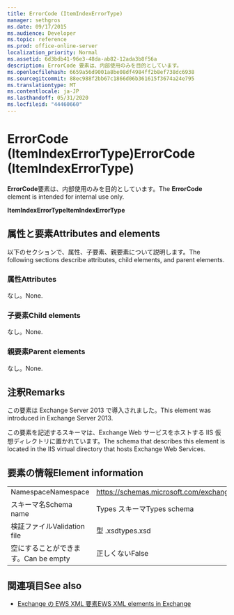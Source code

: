 ```yaml
---
title: ErrorCode (ItemIndexErrorType)
manager: sethgros
ms.date: 09/17/2015
ms.audience: Developer
ms.topic: reference
ms.prod: office-online-server
localization_priority: Normal
ms.assetid: 6d3bdb41-96e3-48da-ab82-12ada3b8f56a
description: ErrorCode 要素は、内部使用のみを目的としています。
ms.openlocfilehash: 6659a56d9001a8be08df4984ff2b8ef738dc6938
ms.sourcegitcommit: 88ec988f2bb67c1866d06b361615f3674a24e795
ms.translationtype: MT
ms.contentlocale: ja-JP
ms.lasthandoff: 05/31/2020
ms.locfileid: "44460660"
---
```

# <a name="errorcode-itemindexerrortype"></a><span data-ttu-id="8e081-103">ErrorCode (ItemIndexErrorType)</span><span class="sxs-lookup"><span data-stu-id="8e081-103">ErrorCode (ItemIndexErrorType)</span></span>

<span data-ttu-id="8e081-104">**ErrorCode**要素は、内部使用のみを目的としています。</span><span class="sxs-lookup"><span data-stu-id="8e081-104">The **ErrorCode** element is intended for internal use only.</span></span> 

<span data-ttu-id="8e081-105">**ItemIndexErrorType**</span><span class="sxs-lookup"><span data-stu-id="8e081-105">**ItemIndexErrorType**</span></span>

## <a name="attributes-and-elements"></a><span data-ttu-id="8e081-106">属性と要素</span><span class="sxs-lookup"><span data-stu-id="8e081-106">Attributes and elements</span></span>

<span data-ttu-id="8e081-107">以下のセクションで、属性、子要素、親要素について説明します。</span><span class="sxs-lookup"><span data-stu-id="8e081-107">The following sections describe attributes, child elements, and parent elements.</span></span>
  
### <a name="attributes"></a><span data-ttu-id="8e081-108">属性</span><span class="sxs-lookup"><span data-stu-id="8e081-108">Attributes</span></span>

<span data-ttu-id="8e081-109">なし。</span><span class="sxs-lookup"><span data-stu-id="8e081-109">None.</span></span>
  
### <a name="child-elements"></a><span data-ttu-id="8e081-110">子要素</span><span class="sxs-lookup"><span data-stu-id="8e081-110">Child elements</span></span>

<span data-ttu-id="8e081-111">なし。</span><span class="sxs-lookup"><span data-stu-id="8e081-111">None.</span></span>
  
### <a name="parent-elements"></a><span data-ttu-id="8e081-112">親要素</span><span class="sxs-lookup"><span data-stu-id="8e081-112">Parent elements</span></span>

<span data-ttu-id="8e081-113">なし。</span><span class="sxs-lookup"><span data-stu-id="8e081-113">None.</span></span>
  
## <a name="remarks"></a><span data-ttu-id="8e081-114">注釈</span><span class="sxs-lookup"><span data-stu-id="8e081-114">Remarks</span></span>

<span data-ttu-id="8e081-115">この要素は Exchange Server 2013 で導入されました。</span><span class="sxs-lookup"><span data-stu-id="8e081-115">This element was introduced in Exchange Server 2013.</span></span>
  
<span data-ttu-id="8e081-116">この要素を記述するスキーマは、Exchange Web サービスをホストする IIS 仮想ディレクトリに置かれています。</span><span class="sxs-lookup"><span data-stu-id="8e081-116">The schema that describes this element is located in the IIS virtual directory that hosts Exchange Web Services.</span></span>
  
## <a name="element-information"></a><span data-ttu-id="8e081-117">要素の情報</span><span class="sxs-lookup"><span data-stu-id="8e081-117">Element information</span></span>

|||
|:-----|:-----|
|<span data-ttu-id="8e081-118">Namespace</span><span class="sxs-lookup"><span data-stu-id="8e081-118">Namespace</span></span>  <br/> |https://schemas.microsoft.com/exchange/services/2006/types  <br/> |
|<span data-ttu-id="8e081-119">スキーマ名</span><span class="sxs-lookup"><span data-stu-id="8e081-119">Schema name</span></span>  <br/> |<span data-ttu-id="8e081-120">Types スキーマ</span><span class="sxs-lookup"><span data-stu-id="8e081-120">Types schema</span></span>  <br/> |
|<span data-ttu-id="8e081-121">検証ファイル</span><span class="sxs-lookup"><span data-stu-id="8e081-121">Validation file</span></span>  <br/> |<span data-ttu-id="8e081-122">型 .xsd</span><span class="sxs-lookup"><span data-stu-id="8e081-122">types.xsd</span></span>  <br/> |
|<span data-ttu-id="8e081-123">空にすることができます。</span><span class="sxs-lookup"><span data-stu-id="8e081-123">Can be empty</span></span>  <br/> |<span data-ttu-id="8e081-124">正しくない</span><span class="sxs-lookup"><span data-stu-id="8e081-124">False</span></span>  <br/> |
   
## <a name="see-also"></a><span data-ttu-id="8e081-125">関連項目</span><span class="sxs-lookup"><span data-stu-id="8e081-125">See also</span></span>

- [<span data-ttu-id="8e081-126">Exchange の EWS XML 要素</span><span class="sxs-lookup"><span data-stu-id="8e081-126">EWS XML elements in Exchange</span></span>](ews-xml-elements-in-exchange.md)

